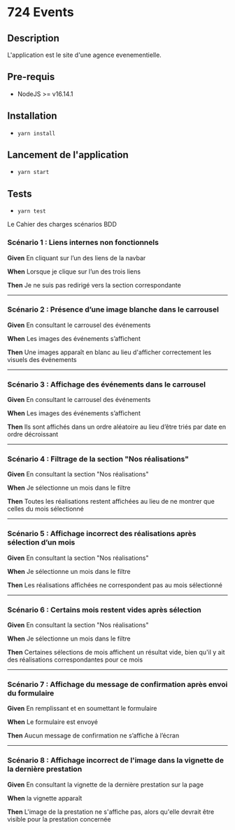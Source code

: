 # 724 Events

## Description
L'application est le site d'une agence evenementielle.
## Pre-requis
- NodeJS  >= v16.14.1

## Installation
- `yarn install`

## Lancement de l'application
- `yarn start`

## Tests
- `yarn test`

Le Cahier des charges scénarios BDD
### **Scénario 1 : Liens internes non fonctionnels**

**Given** En cliquant sur l’un des liens de la navbar

**When** Lorsque je clique sur l’un des trois liens

**Then** Je ne suis pas redirigé vers la section correspondante

---

### **Scénario 2 : Présence d’une image blanche dans le carrousel**

**Given** En consultant le carrousel des événements

**When** Les images des événements s’affichent

**Then** Une images apparaît en blanc au lieu d'afficher correctement les visuels des événements

---

### **Scénario 3 : Affichage des événements dans le carrousel**

**Given** En consultant le carrousel des événements

**When** Les images des événements s’affichent

**Then** Ils sont affichés dans un ordre aléatoire au lieu d’être triés par date en ordre décroissant

---

### **Scénario 4 : Filtrage de la section "Nos réalisations"**

**Given** En consultant la section "Nos réalisations"

**When** Je sélectionne un mois dans le filtre

**Then** Toutes les réalisations restent affichées au lieu de ne montrer que celles du mois sélectionné

---

### **Scénario 5 : Affichage incorrect des réalisations après sélection d’un mois**

**Given** En consultant la section "Nos réalisations"

**When** Je sélectionne un mois dans le filtre

**Then** Les réalisations affichées ne correspondent pas au mois sélectionné

---

### **Scénario 6 : Certains mois restent vides après sélection**

**Given** En consultant la section "Nos réalisations"

**When** Je sélectionne un mois dans le filtre

**Then** Certaines sélections de mois affichent un résultat vide, bien qu'il y ait des réalisations correspondantes pour ce mois

---

### **Scénario 7 : Affichage du message de confirmation après envoi du formulaire**

**Given** En remplissant et en soumettant le formulaire

**When** Le formulaire est envoyé

**Then** Aucun message de confirmation ne s’affiche à l’écran

---

### **Scénario 8 : Affichage incorrect de l'image dans la vignette de la dernière prestation**

**Given** En consultant la vignette de la dernière prestation sur la page

**When** la vignette apparaît

**Then** L'image de la prestation ne s'affiche pas, alors qu'elle devrait être visible pour la prestation concernée